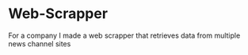 # Web-Scrapper
For a company I made a web scrapper that retrieves data from multiple news channel sites 
